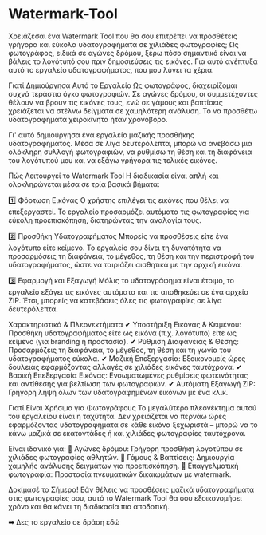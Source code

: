 # Watermark-Tool
Χρειάζεσαι ένα Watermark Tool που θα σου επιτρέπει να προσθέτεις γρήγορα και εύκολα υδατογραφήματα σε χιλιάδες φωτογραφίες; Ως φωτογράφος, ειδικά σε αγώνες δρόμου, ξέρω πόσο σημαντικό είναι να βάλεις το λογότυπό σου πριν δημοσιεύσεις τις εικόνες. Για αυτό ανέπτυξα αυτό το εργαλείο υδατογραφήματος, που μου λύνει τα χέρια.

Γιατί Δημιούργησα Αυτό το Εργαλείο
Ως φωτογράφος, διαχειρίζομαι συχνά τεράστιο όγκο φωτογραφιών. Σε αγώνες δρόμου, οι συμμετέχοντες θέλουν να βρουν τις εικόνες τους, ενώ σε γάμους και βαπτίσεις χρειάζεται να στέλνω δείγματα σε χαμηλότερη ανάλυση. Το να προσθέτω υδατογραφήματα χειροκίνητα ήταν χρονοβόρο.

Γι' αυτό δημιούργησα ένα εργαλείο μαζικής προσθήκης υδατογραφήματος. Μέσα σε λίγα δευτερόλεπτα, μπορώ να ανεβάσω μια ολόκληρη συλλογή φωτογραφιών, να ρυθμίσω τη θέση και τη διαφάνεια του λογότυπού μου και να εξάγω γρήγορα τις τελικές εικόνες.

Πώς Λειτουργεί το Watermark Tool
Η διαδικασία είναι απλή και ολοκληρώνεται μέσα σε τρία βασικά βήματα:

1️⃣ Φόρτωση Εικόνας
Ο χρήστης επιλέγει τις εικόνες που θέλει να επεξεργαστεί. Το εργαλείο προσαρμόζει αυτόματα τις φωτογραφίες για εύκολη προεπισκόπηση, διατηρώντας την αναλογία τους.

2️⃣ Προσθήκη Υδατογραφήματος
Μπορείς να προσθέσεις είτε ένα λογότυπο είτε κείμενο. Το εργαλείο σου δίνει τη δυνατότητα να προσαρμόσεις τη διαφάνεια, το μέγεθος, τη θέση και την περιστροφή του υδατογραφήματος, ώστε να ταιριάζει αισθητικά με την αρχική εικόνα.

3️⃣ Εφαρμογή και Εξαγωγή
Μόλις το υδατογράφημα είναι έτοιμο, το εργαλείο εξάγει τις εικόνες αυτόματα και τις αποθηκεύει σε ένα αρχείο ZIP. Έτσι, μπορείς να κατεβάσεις όλες τις φωτογραφίες σε λίγα δευτερόλεπτα.

Χαρακτηριστικά & Πλεονεκτήματα
✔ Υποστήριξη Εικόνας & Κειμένου: Προσθήκη υδατογραφήματος είτε ως εικόνα (π.χ. λογότυπο) είτε ως κείμενο (για branding ή προστασία).
✔ Ρύθμιση Διαφάνειας & Θέσης: Προσαρμόζεις τη διαφάνεια, το μέγεθος, τη θέση και τη γωνία του υδατογραφήματος εύκολα.
✔ Μαζική Επεξεργασία: Εξοικονομείς ώρες δουλειάς εφαρμόζοντας αλλαγές σε χιλιάδες εικόνες ταυτόχρονα.
✔ Βασική Επεξεργασία Εικόνας: Ενσωματωμένες ρυθμίσεις φωτεινότητας και αντίθεσης για βελτίωση των φωτογραφιών.
✔ Αυτόματη Εξαγωγή ZIP: Γρήγορη λήψη όλων των υδατογραφημένων εικόνων με ένα κλικ.

Γιατί Είναι Χρήσιμο για Φωτογράφους
Το μεγαλύτερο πλεονέκτημα αυτού του εργαλείου είναι η ταχύτητα. Δεν χρειάζεται να περνάω ώρες εφαρμόζοντας υδατογραφήματα σε κάθε εικόνα ξεχωριστά – μπορώ να το κάνω μαζικά σε εκατοντάδες ή και χιλιάδες φωτογραφίες ταυτόχρονα.

Είναι ιδανικό για:
📌 Αγώνες δρόμου: Γρήγορη προσθήκη λογοτύπου σε χιλιάδες φωτογραφίες αθλητών.
📌 Γάμους & Βαπτίσεις: Δημιουργία χαμηλής ανάλυσης δειγμάτων για προεπισκόπηση.
📌 Επαγγελματική φωτογραφία: Προστασία πνευματικών δικαιωμάτων με watermark.

Δοκίμασέ το Σήμερα!
Εάν θέλεις να προσθέσεις μαζικά υδατογραφήματα στις φωτογραφίες σου, αυτό το Watermark Tool θα σου εξοικονομήσει χρόνο και θα κάνει τη διαδικασία πιο αποδοτική.

➡ Δες το εργαλείο σε δράση εδώ